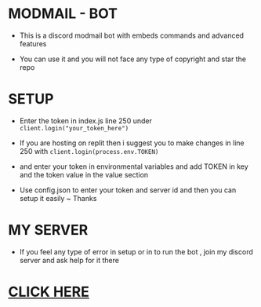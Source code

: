 # MODMAIL - BOT
- This is a discord modmail bot with embeds commands and advanced features

- You can use it and you will not face any type of copyright and star the repo 

# SETUP 

- Enter the token in index.js line 250 under `client.login("your_token_here")`

- If you are hosting on replit then i suggest you to make changes in line 250 with `client.login(process.env.TOKEN)`
 - and enter your token in environmental variables and add TOKEN in key and the token value in the value section 

- Use config.json to enter your token and server id and then you can setup it easily ~ Thanks

# MY SERVER 

- If you feel any type of error in setup or in to run the bot , join my discord server and ask help for it there 

# [CLICK HERE](https://discord.gg/uHd76WsBGK)
